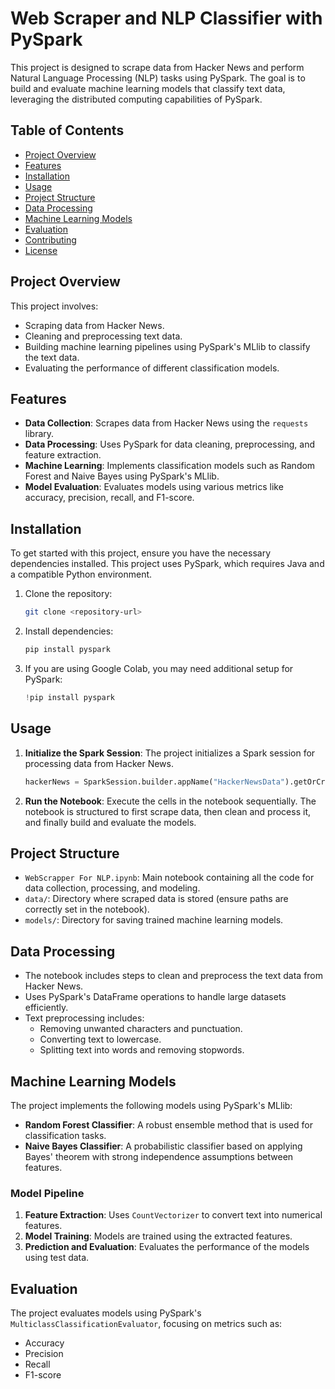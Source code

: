 
# Web Scraper and NLP Classifier with PySpark

This project is designed to scrape data from Hacker News and perform Natural Language Processing (NLP) tasks using PySpark. The goal is to build and evaluate machine learning models that classify text data, leveraging the distributed computing capabilities of PySpark.

## Table of Contents
- [Project Overview](#project-overview)
- [Features](#features)
- [Installation](#installation)
- [Usage](#usage)
- [Project Structure](#project-structure)
- [Data Processing](#data-processing)
- [Machine Learning Models](#machine-learning-models)
- [Evaluation](#evaluation)
- [Contributing](#contributing)
- [License](#license)

## Project Overview

This project involves:
- Scraping data from Hacker News.
- Cleaning and preprocessing text data.
- Building machine learning pipelines using PySpark's MLlib to classify the text data.
- Evaluating the performance of different classification models.

## Features

- **Data Collection**: Scrapes data from Hacker News using the `requests` library.
- **Data Processing**: Uses PySpark for data cleaning, preprocessing, and feature extraction.
- **Machine Learning**: Implements classification models such as Random Forest and Naive Bayes using PySpark's MLlib.
- **Model Evaluation**: Evaluates models using various metrics like accuracy, precision, recall, and F1-score.

## Installation

To get started with this project, ensure you have the necessary dependencies installed. This project uses PySpark, which requires Java and a compatible Python environment.

1. Clone the repository:
   ```bash
   git clone <repository-url>
   ```
2. Install dependencies:
   ```bash
   pip install pyspark
   ```
3. If you are using Google Colab, you may need additional setup for PySpark:
   ```python
   !pip install pyspark
   ```

## Usage

1. **Initialize the Spark Session**: The project initializes a Spark session for processing data from Hacker News.
   ```python
   hackerNews = SparkSession.builder.appName("HackerNewsData").getOrCreate()
   ```
2. **Run the Notebook**: Execute the cells in the notebook sequentially. The notebook is structured to first scrape data, then clean and process it, and finally build and evaluate the models.

## Project Structure

- `WebScrapper For NLP.ipynb`: Main notebook containing all the code for data collection, processing, and modeling.
- `data/`: Directory where scraped data is stored (ensure paths are correctly set in the notebook).
- `models/`: Directory for saving trained machine learning models.

## Data Processing

- The notebook includes steps to clean and preprocess the text data from Hacker News.
- Uses PySpark's DataFrame operations to handle large datasets efficiently.
- Text preprocessing includes:
  - Removing unwanted characters and punctuation.
  - Converting text to lowercase.
  - Splitting text into words and removing stopwords.

## Machine Learning Models

The project implements the following models using PySpark's MLlib:

- **Random Forest Classifier**: A robust ensemble method that is used for classification tasks.
- **Naive Bayes Classifier**: A probabilistic classifier based on applying Bayes' theorem with strong independence assumptions between features.

### Model Pipeline

1. **Feature Extraction**: Uses `CountVectorizer` to convert text into numerical features.
2. **Model Training**: Models are trained using the extracted features.
3. **Prediction and Evaluation**: Evaluates the performance of the models using test data.

## Evaluation

The project evaluates models using PySpark's `MulticlassClassificationEvaluator`, focusing on metrics such as:
- Accuracy
- Precision
- Recall
- F1-score
